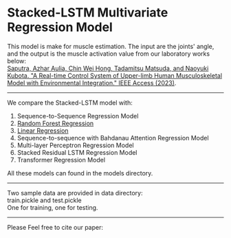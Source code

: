 # Stacked-LSTM Multivariate Regression Model
This model is make for muscle estimation.
The input are the joints' angle, and the output is the muscle activation value from our laboratory works below:<br/>
<a target="_blank" href="https://ieeexplore.ieee.org/stamp/stamp.jsp?tp=&arnumber=10185016">Saputra, Azhar Aulia, Chin Wei Hong, Tadamitsu Matsuda, and Naoyuki Kubota. "A Real-time Control System of Upper-limb Human Musculoskeletal Model with Environmental Integration." IEEE Access (2023)</a>.
<hr/>
We compare the Stacked-LSTM model with:
<ol>
<li>Sequence-to-Sequence Regression Model</li>
<li><a target="_blank" href="https://colab.research.google.com/drive/1wNYPuS9aUC5deLNgvvvObgfD4ED1JBFh">Random Forest Regression</a></li>
<li><a target="_blank" href="https://colab.research.google.com/drive/1wNYPuS9aUC5deLNgvvvObgfD4ED1JBFh">Linear Regression</a></li>
<li>Sequence-to-sequence with Bahdanau Attention Regression Model</li>
<li>Multi-layer Perceptron Regression Model</li>
<li>Stacked Residual LSTM Regression Model</li>
<li>Transformer Regression Model</li>
</ol>

All these models can found in the models directory.
<hr/>
Two sample data are provided in data directory:<br/>
train.pickle and test.pickle<br/>
One for training, one for testing.
<hr/>
Please Feel free to cite our paper:





